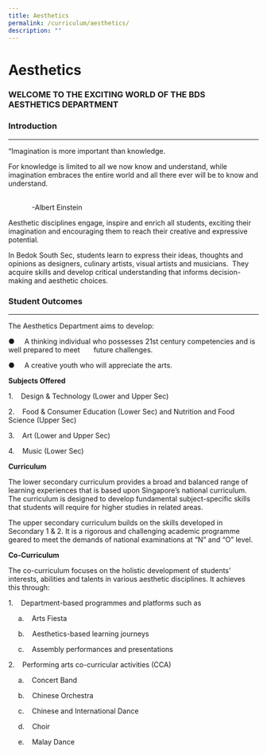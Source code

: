 ```yaml
---
title: Aesthetics
permalink: /curriculum/aesthetics/
description: ""
---
```

Aesthetics
==========

### WELCOME TO THE EXCITING WORLD OF THE BDS AESTHETICS DEPARTMENT


  

### Introduction 
-------------

“Imagination is more important than knowledge.

For knowledge is limited to all we now know and understand, while imagination embraces the entire world and all there ever will be to know and understand.  

                                                                                                                                            -Albert Einstein

Aesthetic disciplines engage, inspire and enrich all students, exciting their imagination and encouraging them to reach their creative and expressive potential.  

In Bedok South Sec, students learn to express their ideas, thoughts and opinions as designers, culinary artists, visual artists and musicians.  They acquire skills and develop critical understanding that informs decision-making and aesthetic choices.  

### Student Outcomes
----------------

The Aesthetics Department aims to develop:  

●     A thinking individual who possesses 21st century competencies and is well prepared to meet       future challenges. 

●     A creative youth who will appreciate the arts.

<b>Subjects Offered</b>

1.    Design & Technology (Lower and Upper Sec)

2.    Food & Consumer Education (Lower Sec) and Nutrition and Food Science (Upper Sec)

3.    Art (Lower and Upper Sec)

4.    Music (Lower Sec)

<b>Curriculum</b>

The lower secondary curriculum provides a broad and balanced range of learning experiences that is based upon Singapore’s national curriculum. The curriculum is designed to develop fundamental subject-specific skills that students will require for higher studies in related areas.

  

The upper secondary curriculum builds on the skills developed in Secondary 1 & 2. It is a rigorous and challenging academic programme geared to meet the demands of national examinations at “N” and “O” level.  

  

<b>Co-Curriculum</b>

The co-curriculum focuses on the holistic development of students’ interests, abilities and talents in various aesthetic disciplines. It achieves this through: 

1.    Department-based programmes and platforms such as

     a.    Arts Fiesta 

     b.    Aesthetics-based learning journeys

     c.    Assembly performances and presentations

2.    Performing arts co-curricular activities (CCA)

     a.    Concert Band 

     b.    Chinese Orchestra

     c.    Chinese and International Dance

     d.    Choir

     e.    Malay Dance